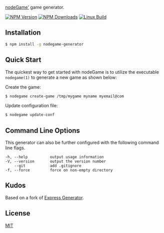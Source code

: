 [nodeGame'](https://www.nodegame.org) game generator.

[![NPM Version][npm-image]][npm-url]
[![NPM Downloads][downloads-image]][downloads-url]
[![Linux Build][travis-image]][travis-url]

## Installation

```sh
$ npm install -g nodegame-generator
```

## Quick Start

The quickest way to get started with nodeGame is to utilize the executable `nodegame(1)` to generate a new game as shown below:

Create the game:

```bash
$ nodegame create-game /tmp/mygame myname myemail@com
```

Update configuration file:

```bash
$ nodegame update-conf
```

## Command Line Options

This generator can also be further configured with the following command line flags.

    -h, --help          output usage information
    -V, --version       output the version number
        --git           add .gitignore
    -f, --force         force on non-empty directory

## Kudos

Based on a fork of [Express Generator](https://github.com/expressjs/generator).

## License

[MIT](LICENSE)

[npm-image]: https://img.shields.io/npm/v/nodegame-generator.svg
[npm-url]: https://npmjs.org/package/nodegame-generator
[travis-image]: https://img.shields.io/travis/nodegamejs/generator/master.svg
[travis-url]: https://travis-ci.org/nodegamejs/generator
[downloads-image]: https://img.shields.io/npm/dm/nodegame-generator.svg
[downloads-url]: https://npmjs.org/package/nodegame-generator
